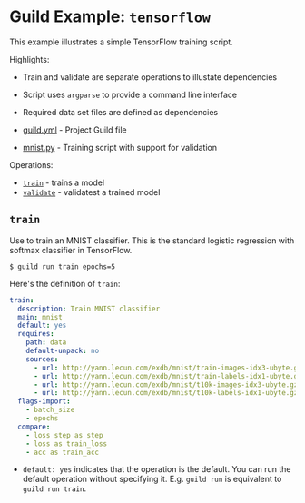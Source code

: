 # Guild Example: `tensorflow`

This example illustrates a simple TensorFlow training script.

Highlights:

- Train and validate are separate operations to illustate dependencies
- Script uses `argparse` to provide a command line interface
- Required data set files are defined as dependencies

- [guild.yml](guild.yml) - Project Guild file
- [mnist.py](mnist.py) - Training script with support for validation

Operations:

- [`train`](#train) - trains a model
- [`validate`](#validate) - validatest a trained model

## `train`

Use to train an MNIST classifier. This is the standard logistic
regression with softmax classifier in TensorFlow.

    $ guild run train epochs=5

Here's the definition of `train`:

``` yaml
train:
  description: Train MNIST classifier
  main: mnist
  default: yes
  requires:
    path: data
    default-unpack: no
    sources:
      - url: http://yann.lecun.com/exdb/mnist/train-images-idx3-ubyte.gz
      - url: http://yann.lecun.com/exdb/mnist/train-labels-idx1-ubyte.gz
      - url: http://yann.lecun.com/exdb/mnist/t10k-images-idx3-ubyte.gz
      - url: http://yann.lecun.com/exdb/mnist/t10k-labels-idx1-ubyte.gz
  flags-import:
    - batch_size
    - epochs
  compare:
    - loss step as step
    - loss as train_loss
    - acc as train_acc
```

- ``default: yes`` indicates that the operation is the default. You
  can run the default operation without specifying it. E.g. ``guild
  run`` is equivalent to ``guild run train``.
